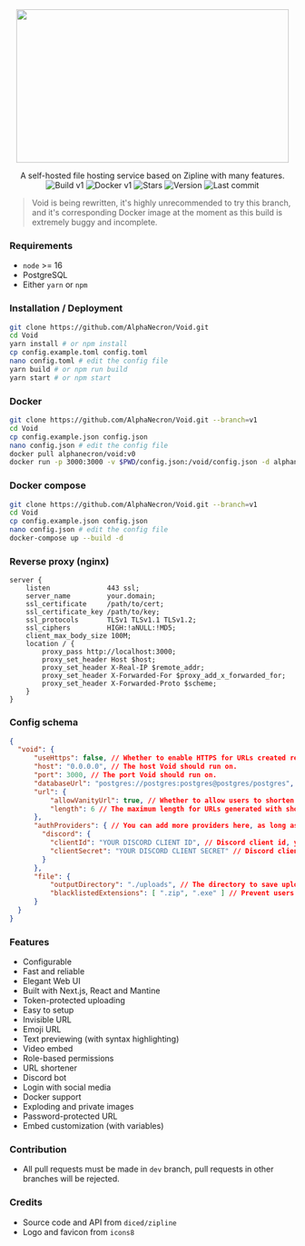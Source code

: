 <div align="center">
  <img src="https://raw.githubusercontent.com/AlphaNecron/Void/v1/public/banner.png" width="480" height="270"/>

  A self-hosted file hosting service based on Zipline with many features.  
  ![Build v1](https://img.shields.io/github/workflow/status/AlphaNecron/Void/Build/v1?color=68D391&label=V1&logo=github&style=for-the-badge)
  ![Docker v1](https://img.shields.io/github/workflow/status/AlphaNecron/Void/Build/v1?color=0db7ed&label=DOCKER&logo=docker&style=for-the-badge)
  ![Stars](https://img.shields.io/github/stars/AlphaNecron/Void?color=%23B794F4&logo=github&style=for-the-badge)
  ![Version](https://img.shields.io/github/package-json/v/AlphaNecron/Void/v1?color=%23B794F4&label=latest&logo=react&logoColor=ffffff&style=for-the-badge)
  ![Last commit](https://img.shields.io/github/last-commit/AlphaNecron/Void/v1?color=%234FD1C5&logo=github&style=for-the-badge)
</div>

> Void is being rewritten, it's highly unrecommended to try this branch, and it's corresponding Docker image at the moment as this build is extremely buggy and incomplete. 

### Requirements
  - `node` >= 16
  - PostgreSQL
  - Either `yarn` or `npm`

### Installation / Deployment
  ```sh
  git clone https://github.com/AlphaNecron/Void.git
  cd Void
  yarn install # or npm install
  cp config.example.toml config.toml
  nano config.toml # edit the config file
  yarn build # or npm run build
  yarn start # or npm start
  ```

### Docker
  ```sh
  git clone https://github.com/AlphaNecron/Void.git --branch=v1
  cd Void
  cp config.example.json config.json
  nano config.json # edit the config file
  docker pull alphanecron/void:v0
  docker run -p 3000:3000 -v $PWD/config.json:/void/config.json -d alphanecron/void:v1
  ```

### Docker compose
  ```sh
  git clone https://github.com/AlphaNecron/Void.git --branch=v1
  cd Void
  cp config.example.json config.json
  nano config.json # edit the config file
  docker-compose up --build -d
  ```

### Reverse proxy (nginx)
  ```nginx
  server {
      listen              443 ssl;
      server_name         your.domain;
      ssl_certificate     /path/to/cert;
      ssl_certificate_key /path/to/key;
      ssl_protocols       TLSv1 TLSv1.1 TLSv1.2;
      ssl_ciphers         HIGH:!aNULL:!MD5;
      client_max_body_size 100M;
      location / {
          proxy_pass http://localhost:3000;
          proxy_set_header Host $host;
          proxy_set_header X-Real-IP $remote_addr;
          proxy_set_header X-Forwarded-For $proxy_add_x_forwarded_for;
          proxy_set_header X-Forwarded-Proto $scheme;
      }
  }
  ```

### Config schema
  ```json
{
    "void": {
        "useHttps": false, // Whether to enable HTTPS for URLs created returned by API.
        "host": "0.0.0.0", // The host Void should run on.
        "port": 3000, // The port Void should run on.
        "databaseUrl": "postgres://postgres:postgres@postgres/postgres", // The Postgres database URL.
        "url": {
            "allowVanityUrl": true, // Whether to allow users to shorten with vanity URLs.
            "length": 6 // The maximum length for URLs generated with shortener and uploader.
        },
        "authProviders": { // You can add more providers here, as long as you provide the client ID, client secret add them to [...nextauth].ts.
          "discord": {
            "clientId": "YOUR DISCORD CLIENT ID", // Discord client id, you can grab one in the Application dashboard.
            "clientSecret": "YOUR DISCORD CLIENT SECRET" // Discord client sercet, you can grab one in the Application dashboard as well.
          }
        },
        "file": {
            "outputDirectory": "./uploads", // The directory to save upload files.
            "blacklistedExtensions": [ ".zip", ".exe" ] // Prevent users from uploading files with certain extensions.
        }
    }
}

  ```

### Features
  - Configurable
  - Fast and reliable
  - Elegant Web UI
  - Built with Next.js, React and Mantine
  - Token-protected uploading
  - Easy to setup
  - Invisible URL
  - Emoji URL
  - Text previewing (with syntax highlighting)
  - Video embed
  - Role-based permissions
  - URL shortener
  - Discord bot
  - Login with social media
  - Docker support
  - Exploding and private images
  - Password-protected URL
  - Embed customization (with variables)

### Contribution
  - All pull requests must be made in `dev` branch, pull requests in other branches will be rejected.

### Credits
  - Source code and API from `diced/zipline`
  - Logo and favicon from `icons8`

